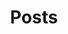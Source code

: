 ---
title: Posts
summary: All posts by Christopher Weaver
description: Explore some of my recent posts.
---